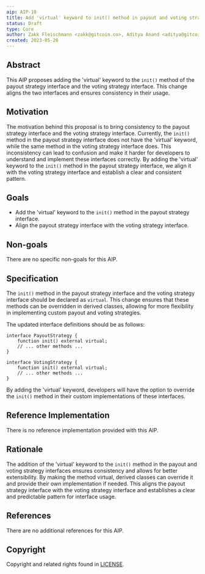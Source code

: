```yaml
---
aip: AIP-10
title: Add 'virtual' keyword to init() method in payout and voting strategy interfaces
status: Draft
type: Core
author: Zakk Fleischmann <zakk@gitcoin.co>, Aditya Anand <aditya@gitcoin.co>
created: 2023-05-26
---
```


## Abstract

This AIP proposes adding the 'virtual' keyword to the `init()` method of the payout strategy interface and the voting strategy interface. This change aligns the two interfaces and ensures consistency in their usage.

## Motivation

The motivation behind this proposal is to bring consistency to the payout strategy interface and the voting strategy interface. Currently, the `init()` method in the payout strategy interface does not have the 'virtual' keyword, while the same method in the voting strategy interface does. This inconsistency can lead to confusion and make it harder for developers to understand and implement these interfaces correctly. By adding the 'virtual' keyword to the `init()` method in the payout strategy interface, we align it with the voting strategy interface and establish a clear and consistent pattern.

## Goals

- Add the 'virtual' keyword to the `init()` method in the payout strategy interface.
- Align the payout strategy interface with the voting strategy interface.

## Non-goals

There are no specific non-goals for this AIP.

## Specification

The `init()` method in the payout strategy interface and the voting strategy interface should be declared as `virtual`. This change ensures that these methods can be overridden in derived classes, allowing for more flexibility in implementing custom payout and voting strategies.

The updated interface definitions should be as follows:

```solidity
interface PayoutStrategy {
    function init() external virtual;
    // ... other methods ...
}

interface VotingStrategy {
    function init() external virtual;
    // ... other methods ...
}
```

By adding the 'virtual' keyword, developers will have the option to override the `init()` method in their custom implementations of these interfaces.

## Reference Implementation

There is no reference implementation provided with this AIP.

## Rationale

The addition of the 'virtual' keyword to the `init()` method in the payout and voting strategy interfaces ensures consistency and allows for better extensibility. By making the method virtual, derived classes can override it and provide their own implementation if needed. This aligns the payout strategy interface with the voting strategy interface and establishes a clear and predictable pattern for interface usage.

## References

There are no additional references for this AIP.

## Copyright

Copyright and related rights found in [LICENSE](./LICENSE).
